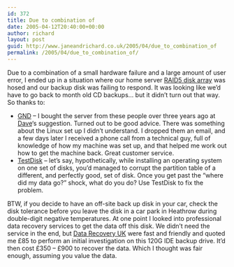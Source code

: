 ```yaml
---
id: 372
title: Due to combination of
date: 2005-04-12T20:40:00+00:00
author: richard
layout: post
guid: http://www.janeandrichard.co.uk/2005/04/due_to_combination_of
permalink: /2005/04/due_to_combination_of/
---
```

Due to a combination of a small hardware failure and a large amount of user error, I ended up in a situation where our home server [RAID5 disk array](http://en.wikipedia.org/wiki/Redundant_array_of_independent_disks) was hosed and our backup disk was failing to respond. It was looking like we&#8217;d have to go back to month old CD backups&#8230; but it didn&#8217;t turn out that way. So thanks to:

  * [GND](http://www.gnd.com/) &#8211; I bought the server from these people over three years ago at [Dave](http://www.hodgkinson.org/)&#8216;s suggestion. Turned out to be good advice. There was something about the Linux set up I didn&#8217;t understand. I dropped them an email, and a few days later I received a phone call from a technical guy, full of knowledge of how my machine was set up, and that helped me work out how to get the machine back. Great customer service. 
  * [TestDisk](http://www.cgsecurity.org/index.html?testdisk.html) &#8211; let&#8217;s say, hypothetically, while installing an operating system on one set of disks, you&#8217;d managed to corrupt the partition table of a different, and perfectly good, set of disk. Once you get past the &#8220;where did my data go?&#8221; shock, what do you do? Use TestDisk to fix the problem. 

BTW, if you decide to have an off-site back up disk in your car, check the disk tolerance before you leave the disk in a car park in Heathrow during double-digit negative temperatures. At one point I looked into professional data recovery services to get the data off this disk. We didn&#8217;t need the service in the end, but [Data Recovery UK](http://www.dataemergency.co.uk/) were fast and friendly and quoted me &#163;85 to perform an initial investigation on this 120G IDE backup drive. It&#8217;d then cost &#163;350 &#8211; &#163;900 to recover the data. Which I thought was fair enough, assuming you value the data.